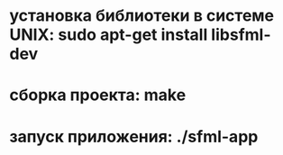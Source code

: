 # установка библиотеки в системе UNIX: sudo apt-get install libsfml-dev
# сборка проекта: make
# запуск приложения: ./sfml-app
